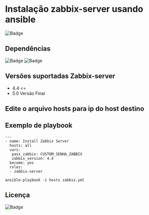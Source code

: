 # Instalação zabbix-server usando ansible

![Badge](https://img.shields.io/badge/ansible-zabbix-red)

## Dependências
![Badge](https://img.shields.io/badge/ansible-2.9.10-blue)
![Badge](https://img.shields.io/badge/CentOS-7-blue)

## Versões suportadas Zabbix-server
- 4.4 <= 
- 5.0 Versão Final

## Edite o arquivo hosts para ip do host destino

## Exemplo de playbook
```
---
- name: Install Zabbix Server
  hosts: all
  vars:
   pass_zabbix: CUSTOM_SENHA_ZABBIX
   zabbix_version: 4.4
  become: yes
  roles:
  - zabbix-server

ansible-playbook -i hosts zabbix.yml
```

## Licença
![Badge](https://img.shields.io/badge/license-GPLv3-green)